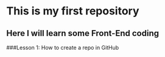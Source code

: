 # This is my first repository
## Here I will learn some Front-End coding
###Lesson 1:
How to create a repo in GitHub
